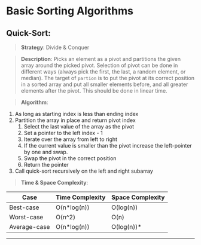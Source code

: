 # Basic Sorting Algorithms

## Quick-Sort:

> **Strategy**: Divide & Conquer

> **Description**: Picks an element as a pivot and partitions the given array around the picked pivot. Selection of pivot can be done in different ways (always pick the first, the last, a random element, or median). The target of `partion` is to put the pivot at its correct position in a sorted array and put all smaller elements before, and all greater elements after the pivot. This should be done in linear time.

> **Algorithm**:

1.  As long as starting index is less than ending index
2.  Partition the array in place and return pivot index
    1.  Select the last value of the array as the pivot
    2.  Set a pointer to the left index - 1
    3.  Iterate over the array from left to right
    4.  If the current value is smaller than the pivot increase the left-pointer by one and swap.
    5.  Swap the pivot in the correct position
    6.  Return the pointer
3.  Call quick-sort recursively on the left and right subarray

> **Time & Space Complexity**:

| Case         | Time Complexity | Space Complexity |
| ------------ | --------------- | ---------------- |
| Best-case    | O(n\*log(n))    | O(log(n))        |
| Worst-case   | O(n^2)          | O(n)             |
| Average-case | O(n\*log(n))    | O(log(n))\*      |

---
